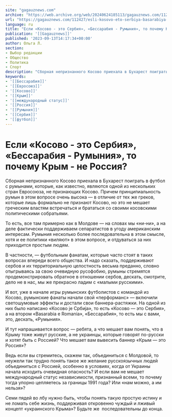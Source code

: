 ```yaml
---
site: "gagauznews.com"
archive: "https://web.archive.org/web/20240624185113/gagauznews.com/112427/esli-kosovo-eto-serbiya-basarabiya-rumyniya-to-pochemu-krym-ne-rossiya.html"
url: "https://gagauznews.com/112427/esli-kosovo-eto-serbiya-basarabiya-rumyniya-to-pochemu-krym-ne-rossiya.html"
language: ru
title: "Если «Косово - это Сербия», «Бессарабия - Румыния», то почему Крым - не Россия?"
publication: '[[Gagauznews]]'
published: '2023-09-13T14:17:34+00:00'
author: Ольга Л.
section:
- Выбор редакции
- Общество
- Политика
- Спорт
description: "Сборная непризнанного Косово приехала в Бухарест поиграть в футбол с румынами, которые, как известно, являются одной из нескольких стран Евросоюза, не признающих Косово. Причем принципиальность румын в этом вопросе очень высока — в отличие от тех же греков, которые лишь формально не признают Косово, но это не мешает греческим властям встречаться и брататься со своими косовскими политическими собратьями. То есть, все там примерно как в Молдове — на словах мы «ни-ни», а на деле фактически поддерживаем сепаратистов в угоду американским интересам. Румыния несколько более последовательна в этом смысле, хотя и ее политики «виляют» в этом вопросе, и отдуваться за них […]"
keywords:
- '[[Бессарабия]]'
- '[[Евросоюз]]'
- '[[Косово]]'
- '[[Крым]]'
- '[[международный статус]]'
- '[[Россия]]'
- '[[Румыния]]'
- '[[Сербия]]'
- '[[футбол]]'
---
```


# Если «Косово - это Сербия», «Бессарабия - Румыния», то почему Крым - не Россия?

Сборная непризнанного Косово приехала в Бухарест поиграть в футбол с румынами, которые, как известно, являются одной из нескольких стран Евросоюза, не признающих Косово. Причем принципиальность румын в этом вопросе очень высока — в отличие от тех же греков, которые лишь формально не признают Косово, но это не мешает греческим властям встречаться и брататься со своими косовскими политическими собратьями.

То есть, все там примерно как в Молдове — на словах мы «ни-ни», а на деле фактически поддерживаем сепаратистов в угоду американским интересам. Румыния несколько более последовательна в этом смысле, хотя и ее политики «виляют» в этом вопросе, и отдуваться за них приходится простым людям.

В частности, — футбольным фанатам, которые часто стоят в таких вопросах впереди всего общества. И надо сказать, поддерживают сербов и их территориальную целостность весьма преданно, словно отыгрываясь за свою очевидную русофобию, румыны стремятся продемонстрировать обратное в отношении сербов, дескать, смотрите, дело не в нас, мы же прекрасно ладим с «малыми русскими».

И вот, уже в начале игры румынских футболистов с командой из Косово, румынские фанаты начали свой «перформанс» — включили светошумовые эффекты и достали свои баннера-растяжки. На одной из них было написано «Косово je Србиja», то есть «Косово — это Сербия», а на втором «Basarabia e Romania», «Бессарабия», то есть мы с вами, это, дескать, «Румыния».

И тут напрашивается вопрос — ребята, а что мешает вам понять, что в Крыму тоже живут русские, а не украинцы, которые говорят по-русски и хотят быть с Россией? Что мешает вам вывесить баннер «Крым — это Россия»?

Ведь если вы стремитесь, скажем так, объединиться с Молдовой, то неужели так трудно понять такое же желание русскоязычных людей объединиться с Россией, особенно в условиях, когда от Украины начала исходить очевидная опасность? И если вам не мешает международный статус независимости, признанный всеми, то почему тогда упорно цепляетесь за границы 1991 года? Или «нам можно, а им нельзя»?

Семи пядей во лбу нужно быть, чтобы понять такую простую истину и не ломать себе жизнь, поддерживая откровенно чуждый и лживый концепт «украинского Крыма»? Будьте же  последовательны до конца.